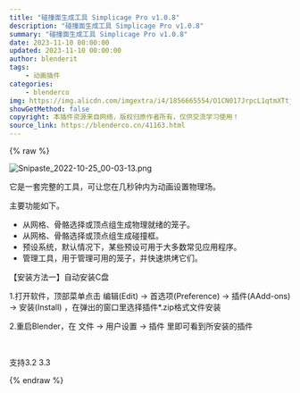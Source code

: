 ```yaml
---
title: "碰撞面生成工具 Simplicage Pro v1.0.8"
description: "碰撞面生成工具 Simplicage Pro v1.0.8"
summary: "碰撞面生成工具 Simplicage Pro v1.0.8"
date: 2023-11-10 00:00:00
updated: 2023-11-10 00:00:00
author: blenderit
tags: 
    - 动画插件
categories:
    - blenderco
img: https://img.alicdn.com/imgextra/i4/1856665554/O1CN017JrpcL1qtmXTtjBE6_!!1856665554.png
showGetMethod: false
copyright: 本插件资源来自网络，版权归原作者所有，仅供交流学习使用！
source_link: https://blenderco.cn/41163.html
---
```


{% raw %}
<p><img class="aligncenter" src="https://img.alicdn.com/imgextra/i4/1856665554/O1CN017JrpcL1qtmXTtjBE6_!!1856665554.png" alt="Snipaste_2022-10-25_00-03-13.png"></p><p>它是一套完整的工具，可让您在几秒钟内为动画设置物理场。</p><p>主要功能如下。</p><ul class="simple">
<li>从网格、骨骼选择或顶点组生成物理就绪的笼子。</li>
<li>从网格、骨骼选择或顶点组生成碰撞框。</li>
<li>预设系统，默认情况下，某些预设可用于大多数常见应用程序。</li>
<li>管理工具，用于管理可用的笼子，并快速烘烤它们。</li>
</ul><p>【安装方法一】自动安装C盘</p><p>1.打开软件，顶部菜单点击 编辑(Edit) → 首选项(Preference) → 插件(AAdd-ons) → 安装(Install) ，在弹出的窗口里选择插件*.zip格式文件安装</p><p>2.重启Blender，在 文件 → 用户设置 → 插件 里即可看到所安装的插件</p><p> </p><p>支持3.2 3.3</p>
<div style="display: none">blenderco</div>
{% endraw %}